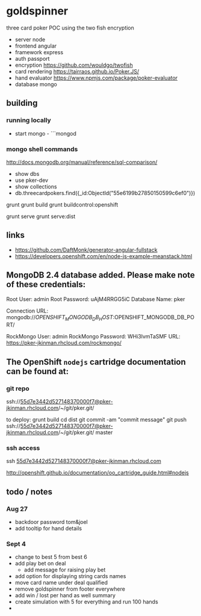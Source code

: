 
# goldspinner
three card poker POC using the two fish encryption
- server	node
- frontend	angular
- framework	express
- auth	passport
- encryption	https://github.com/wouldgo/twofish
- card rendering	https://tairraos.github.io/Poker.JS/
- hand evaluator	https://www.npmjs.com/package/poker-evaluator
- database	mongo

## building
### running locally

- start mongo - ```mongod

### mongo shell commands
http://docs.mongodb.org/manual/reference/sql-comparison/
- show dbs
- use pker-dev
- show collections
- db.threecardpokers.find({_id:ObjectId("55e6199b27850150599c6ef0")})


grunt
grunt build
grunt buildcontrol:openshift

grunt serve
grunt serve:dist
## links
- https://github.com/DaftMonk/generator-angular-fullstack
- https://developers.openshift.com/en/node-js-example-meanstack.html

## MongoDB 2.4 database added.  Please make note of these credentials:

   Root User:     admin
   Root Password: uAjM4RRGG5iC
   Database Name: pker

Connection URL: mongodb://$OPENSHIFT_MONGODB_DB_HOST:$OPENSHIFT_MONGODB_DB_PORT/

  RockMongo User: admin
  RockMongo Password: WHi3lvmTaSMF
URL: https://pker-jkinman.rhcloud.com/rockmongo/

## The OpenShift `nodejs` cartridge documentation can be found at:

### git repo

ssh://55d7e3442d527148370000f7@pker-jkinman.rhcloud.com/~/git/pker.git/

to deploy:
grunt build
cd dist
git commit -am "commit message"
git push ssh://55d7e3442d527148370000f7@pker-jkinman.rhcloud.com/~/git/pker.git/ master 

### ssh access

ssh 55d7e3442d527148370000f7@pker-jkinman.rhcloud.com

http://openshift.github.io/documentation/oo_cartridge_guide.html#nodejs


## todo / notes
### Aug 27
- backdoor password tom&joel
- add tooltip for hand details

### Sept 4
- change to best 5 from best 6
- add play bet on deal
	- add message for raising play bet
- add option for displaying string cards names
- move card name under deal qualified
- remove goldspinner from footer everywhere
- add win / lost per hand as well summary
- create simulation with 5 for everything and run 100 hands
- 